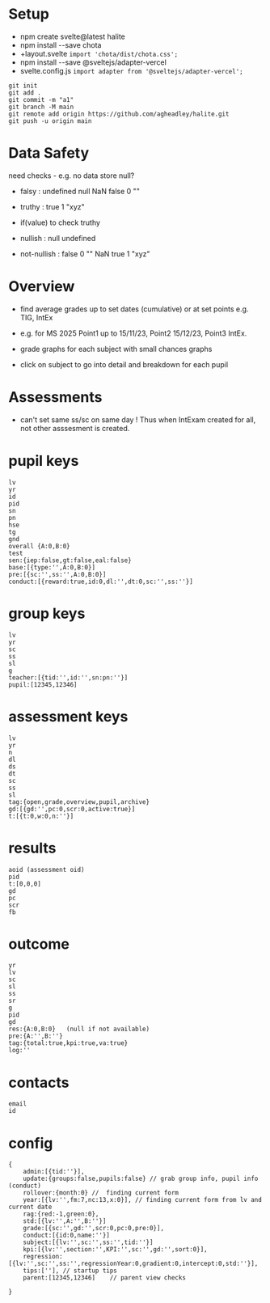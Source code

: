# Setup

- npm create svelte@latest halite
- npm install --save chota
- +layout.svelte ``` import 'chota/dist/chota.css'; ```
- npm install --save @sveltejs/adapter-vercel
- svelte.config.js ``` import adapter from '@sveltejs/adapter-vercel'; ```

```
git init
git add .
git commit -m "a1"
git branch -M main
git remote add origin https://github.com/agheadley/halite.git
git push -u origin main
```


# Data Safety

need checks - e.g. no data store null?

- falsy : undefined null NaN false 0 ""
- truthy : true 1 "xyz"

- if(value) to check truthy

- nullish : null undefined
- not-nullish : false 0 "" NaN true 1 "xyz"

# Overview

- find average grades up to set dates (cumulative) or at set points e.g. TIG, IntEx
- e.g. for MS 2025 Point1 up to 15/11/23, Point2 15/12/23, Point3 IntEx.

- grade graphs for each subject with small chances graphs
- click on subject to go into detail and breakdown for each pupil


# Assessments

- can't set same ss/sc on same day ! Thus when IntExam created for all, not other asssesment is created.

# pupil keys
```
lv
yr
id 
pid 
sn 
pn 
hse 
tg 
gnd 
overall {A:0,B:0} 
test
sen:{iep:false,gt:false,eal:false} 
base:[{type:'',A:0,B:0}] 
pre:[{sc:'',ss:'',A:0,B:0}]
conduct:[{reward:true,id:0,dl:'',dt:0,sc:'',ss:''}]
```
# group keys
```
lv
yr
sc
ss
sl
g
teacher:[{tid:'',id:'',sn:pn:''}]
pupil:[12345,12346]
```

# assessment keys
```
lv
yr
n
dl 
ds
dt
sc
ss
sl
tag:{open,grade,overview,pupil,archive}
gd:[{gd:'',pc:0,scr:0,active:true}]
t:[{t:0,w:0,n:''}]
```
# results
```
aoid (assessment oid)
pid
t:[0,0,0]
gd
pc
scr
fb
```

# outcome
```
yr
lv
sc
sl
ss
sr
g
pid
gd
res:{A:0,B:0}   (null if not available)
pre:{A:'',B:''}
tag:{total:true,kpi:true,va:true}
log:''
```

# contacts
```
email
id
```
# config
```
{
    admin:[{tid:''}],
    update:{groups:false,pupils:false} // grab group info, pupil info (conduct)
    rollover:{month:0} //  finding current form
    year:[{lv:'',fm:7,nc:13,x:0}], // finding current form from lv and current date
    rag:{red:-1,green:0},
    std:[{lv:'',A:'',B:''}]
    grade:[{sc:'',gd:'',scr:0,pc:0,pre:0}],
    conduct:[{id:0,name:''}]
    subject:[{lv:'',sc:'',ss:'',tid:''}]
    kpi:[{lv:'',section:'',KPI:'',sc:'',gd:'',sort:0}],
    regression:[{lv:'',sc:'',ss:'',regressionYear:0,gradient:0,intercept:0,std:''}],
    tips:[''], // startup tips
    parent:[12345,12346]    // parent view checks

}
```